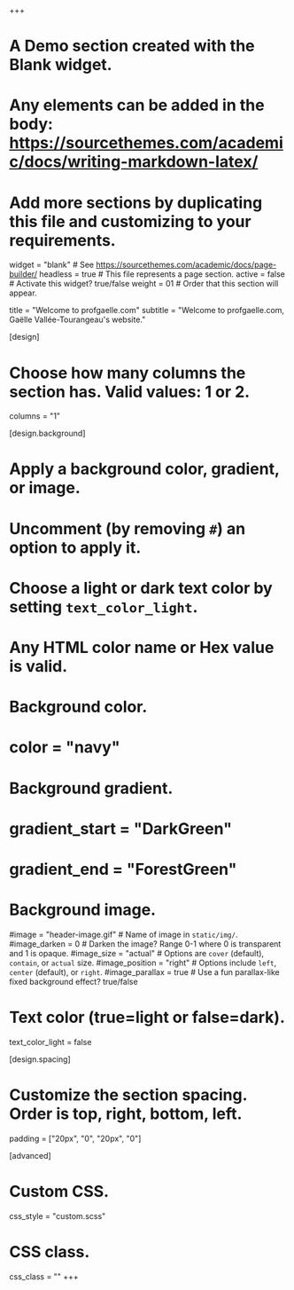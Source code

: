 +++
# A Demo section created with the Blank widget.
# Any elements can be added in the body: https://sourcethemes.com/academic/docs/writing-markdown-latex/
# Add more sections by duplicating this file and customizing to your requirements.

widget = "blank"  # See https://sourcethemes.com/academic/docs/page-builder/
headless = true  # This file represents a page section.
active = false  # Activate this widget? true/false
weight = 01  # Order that this section will appear.

title = "Welcome to profgaelle.com"
subtitle = "Welcome to profgaelle.com, Gaëlle Vallée-Tourangeau's website."

[design]
  # Choose how many columns the section has. Valid values: 1 or 2.
  columns = "1"

[design.background]
  # Apply a background color, gradient, or image.
  #   Uncomment (by removing `#`) an option to apply it.
  #   Choose a light or dark text color by setting `text_color_light`.
  #   Any HTML color name or Hex value is valid.

  # Background color.
  # color = "navy"
  
  # Background gradient.
  # gradient_start = "DarkGreen"
  # gradient_end = "ForestGreen"
  
  # Background image.
  #image = "header-image.gif"  # Name of image in `static/img/`.
  #image_darken = 0  # Darken the image? Range 0-1 where 0 is transparent and 1 is opaque.
  #image_size = "actual"  #  Options are `cover` (default), `contain`, or `actual` size.
  #image_position = "right"  # Options include `left`, `center` (default), or `right`.
  #image_parallax = true  # Use a fun parallax-like fixed background effect? true/false
  
  # Text color (true=light or false=dark).
  text_color_light = false

[design.spacing]
  # Customize the section spacing. Order is top, right, bottom, left.
  padding = ["20px", "0", "20px", "0"]

[advanced]
 # Custom CSS. 
 css_style = "custom.scss"
 
 # CSS class.
 css_class = ""
+++



